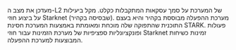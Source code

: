 מעדכן את מצב ה-L2 של המערכת על סמך עסקאות המתקבלות כקלט. מקל ביעילות על ביצוע חוזי Starknet (שבסיסה בקהיר). מערכת ההפעלה מבוססת בקהיר והיא בעצם התוכנית שהתפוקה שלה מוכחת ומאומתת באמצעות המערכת חסינת STARK. פעולות ופונקציונליות ספציפיות של מערכת הזמינות עבור חוזי Starknet זמינות כשיחות המבוצעות למערכת ההפעלה.
